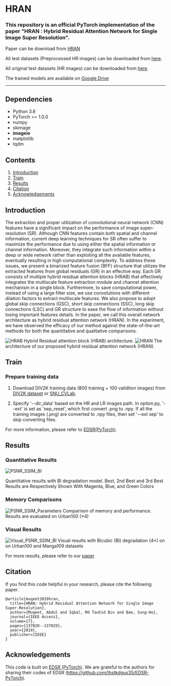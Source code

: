 # HRAN
### This repository is an official PyTorch implementation of the paper "HRAN : Hybrid Residual Attention Network for Single Image Super Resolution".

Paper can be download from <a href="https://arxiv.org/pdf/1907.05514.pdf">HRAN</a> 

All test datasets (Preprocessed HR images) can be downloaded from <a href="https://www.jianguoyun.com/p/DcrVSz0Q19ySBxiTs4oB">here</a>.

All original test datasets (HR images) can be downloaded from <a href="https://www.jianguoyun.com/p/DaSU0L4Q19ySBxi_qJAB">here</a>.

The trained models are available on <a href="https://drive.google.com/drive/folders/1MC3jXCxnKeJDElkFLmCvCsjmZzSGPIs0?usp=sharing"> Google Drive</a>

--------------------

## Dependencies
* Python 3.6
* PyTorch >= 1.0.0
* numpy
* skimage
* **imageio**
* matplotlib
* tqdm

## Contents
1. [Introduction](#introduction)
2. [Train](#train)
3. [Results](#results)
4. [Citation](#citation)
5. [Acknowledgements](#acknowledgements)

## Introduction
The extraction and proper utilization of convolutional neural network (CNN) features have a significant impact on the performance of image super-resolution (SR). Although CNN features contain both spatial and channel information, current deep learning techniques for SR often suffer to maximize the performance due to using either the spatial information or channel information. Moreover, they integrate such information within a deep or wide network rather than exploiting all the available features, eventually resulting in high computational complexity. To address these issues, we present a binarized feature fusion (BFF) structure that utilizes the extracted features from global residuals (GR) in an effective way. Each GR consists of multiple hybrid residual attention blocks (HRAB) that effectively integrates the multiscale feature extraction module and channel attention mechanism in a single block. Furthermore, to save computational power, instead of using a large filter size, we use convolutions with different dilation factors to extract multiscale features. We also propose to adopt global skip connections (GSC), short skip connections (SSC), long skip connections (LSC) and GR structure to ease the flow of information without losing important features details. In the paper, we call this overall network architecture as hybrid residual attention network (HRAN). In the experiment, we have observed the efficacy of our method against the state-of-the-art methods for both the quantitative and qualitative comparisons.


![HRAB](/Figures/HRAB.png)
Hybrid Residual attention block (HRAB) architecture.
![HRAN](/Figures/HRAN.png)
The architecture of our proposed hybrid residual attention network (HRAN).

## Train
### Prepare training data 

1. Download DIV2K training data (800 training + 100 validtion images) from [DIV2K dataset](https://data.vision.ee.ethz.ch/cvl/DIV2K/) or [SNU_CVLab](https://cv.snu.ac.kr/research/EDSR/DIV2K.tar).

2. Specify '--dir_data' based on the HR and LR images path. In option.py, '--ext' is set as 'sep_reset', which first convert .png to .npy. If all the training images (.png) are converted to .npy files, then set '--ext sep' to skip converting files.

For more informaiton, please refer to [EDSR(PyTorch)](https://github.com/thstkdgus35/EDSR-PyTorch).

## Results
### Quantitative Results
![PSNR_SSIM_BI](/Figures/results.gif)

Quantitative results with BI degradation model. Best, 2nd Best and 3rd Best Results are Respectively Shown With Magenta, Blue, and Green Colors

### Memory Comparisons
![PSNR_SSIM_Parameters](/Figures/mem_comparisons.png)
Comparison of memory and performance. Results are evaluated on Urban100 (×4)

### Visual Results
![Visual_PSNR_SSIM_BI](/Figures/vis_results.png)
Visual results with Bicubic (BI) degradation (4×) on on Urban100 and Manga109 datasets

For more results, please refer to our [paper](https://ieeexplore.ieee.org/abstract/document/8844684) 

## Citation
If you find this code helpful in your research, please cite the following paper.
```
@article{muqeet2019hran,
  title={HRAN: Hybrid Residual Attention Network for Single Image Super-Resolution},
  author={Muqeet, Abdul and Iqbal, Md Tauhid Bin and Bae, Sung-Ho},
  journal={IEEE Access},
  volume={7},
  pages={137020--137029},
  year={2019},
  publisher={IEEE}
}
```
## Acknowledgements
This code is built on [EDSR (PyTorch)](https://github.com/thstkdgus35/EDSR-PyTorch). We are grateful to the authors for sharing their codes of EDSR (https://github.com/thstkdgus35/EDSR-PyTorch).


